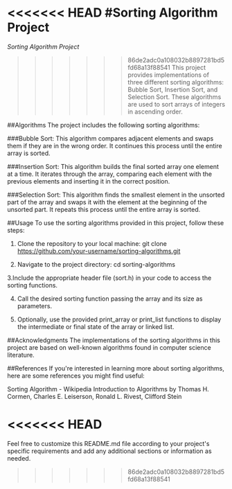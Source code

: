 <<<<<<< HEAD
#Sorting Algorithm Project
=======
*Sorting Algorithm Project*
>>>>>>> 86de2adc0a108032b8897281bd5fd68a13f88541
This project provides implementations of three different sorting algorithms: Bubble Sort, Insertion Sort, and Selection Sort. These algorithms are used to sort arrays of integers in ascending order.

##Algorithms
The project includes the following sorting algorithms:

###Bubble Sort:
This algorithm compares adjacent elements and swaps them if they are in the wrong order. It continues this process until the entire array is sorted.

###Insertion Sort:
This algorithm builds the final sorted array one element at a time. It iterates through the array, comparing each element with the previous elements and inserting it in the correct position.

###Selection Sort:
This algorithm finds the smallest element in the unsorted part of the array and swaps it with the element at the beginning of the unsorted part. It repeats this process until the entire array is sorted.

##Usage
To use the sorting algorithms provided in this project, follow these steps:

1. Clone the repository to your local machine:
git clone https://github.com/your-username/sorting-algorithms.git

2. Navigate to the project directory:
cd sorting-algorithms

3.Include the appropriate header file (sort.h) in your code to access the sorting functions.

4. Call the desired sorting function passing the array and its size as parameters.

5. Optionally, use the provided print_array or print_list functions to display the intermediate or final state of the array or linked list.

##Acknowledgments
The implementations of the sorting algorithms in this project are based on well-known algorithms found in computer science literature.

##References
If you're interested in learning more about sorting algorithms, here are some references you might find useful:

Sorting Algorithm - Wikipedia
Introduction to Algorithms by Thomas H. Cormen, Charles E. Leiserson, Ronald L. Rivest, Clifford Stein

<<<<<<< HEAD
=======
Feel free to customize this README.md file according to your project's specific requirements and add any additional sections or information as needed.
>>>>>>> 86de2adc0a108032b8897281bd5fd68a13f88541
